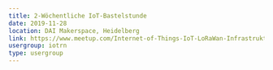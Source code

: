 ```yaml
---
title: 2-Wöchentliche IoT-Bastelstunde
date: 2019-11-28
location: DAI Makerspace, Heidelberg
link: https://www.meetup.com/Internet-of-Things-IoT-LoRaWan-Infrastruktur-4-RheinNeckar/events/cmbzlqyzpblc/
usergroup: iotrn
type: usergroup
---
```

